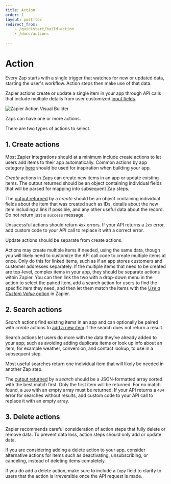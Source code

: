 ```yaml
---
title: Action
order: 1
layout: post-toc
redirect_from: 
    - /quickstart/build-action
    - /docs/actions

---
```


# Action

Every Zap starts with a single trigger that watches for new or updated data, starting the user's workflow. Action steps then make use of that data.

Zapier actions create or update a single item in your app through API calls that include multiple details from user customized [input fields](https://platform.zapier.com/build/add-fields). 

![Zapier Action Visual Builder](https://cdn.zappy.app/57f28534d180f2a642ebe0be2e236c32.png)

Zaps can have one or more actions.

There are two types of actions to select.

## 1. Create actions

Most Zapier integrations should at a minimum include create actions to let users add items to their app automatically. Common actions by app category [here](https://platform.zapier.com/quickstart/must-have-triggers-and-actions) should be used for inspiration when building your app.

_Create_ actions in Zaps can create new items in an app or update existing items. The output returned should be an object containing individual fields that will be parsed for mapping into subsequent Zap steps.

The [output returned](https://platform.zapier.com/build/response-types) by a _create_ should be an object containing individual fields about the item that was created such as IDs, details about the new item including a link if possible, and any other useful data about the record. Do not return just a `success` message. 

Unsucessful actions should return `4xx` errors. If your API returns a `2xx` error, add custom code to your API call to replace it with a correct error.

Update actions should be separate from create actions.

Actions may create multiple items if needed, using the same data, though you will likely need to customize the API call code to create multiple items at once. Only do this for linked items, such as if an app stores customers and customer addresses separately.  If the multiple items that need to be created are top-level, complex items in your app, they should be separate actions within Zapier. You can then link the two with a drop-down menu in the action to select the paired item, add a search action for users to find the specific item they need, and then let them match the items with the [_Use a Custom Value_ option](https://help.zapier.com/hc/en-us/articles/8496241696141) in Zapier.

## 2. Search actions

_Search_ actions find existing items in an app and can optionally be paired with _create_ actions to [add a new item](https://platform.zapier.com/build/search-or-create) if the search does not return a result.

Search actions let users do more with the data they’ve already added to your app; such as avoiding adding duplicate items or look up info about an item, for example weather, conversion, and contact lookup, to use in a subsequent step. 

Most useful searches return one individual item that will likely be needed in another Zap step.

The [output returned](https://platform.zapier.com/build/response-types) by a _search_ should be a JSON-formatted array sorted with the best match first. Only the first item will be returned. For no match found, a `200` with an empty array must be returned. If your API returns a `404` error for searches without results, add custom code to your API call to replace it with an empty array. 

## 3. Delete actions

Zapier recommends careful consideration of action steps that fully delete or remove data. To prevent data loss, action steps should only add or update data. 

If you are considering adding a delete action to your app, consider alternative actions for items such as deactivating, unsubscribing, or canceling, instead of deleting items completely.

If you do add a delete action, make sure to include a `Copy` field to clarify to users that the action is irreversible once the API request is made. 